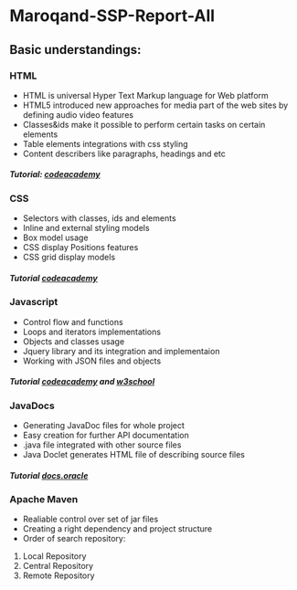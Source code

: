 # Maroqand-SSP-Report-All
## Basic understandings:
### HTML
  * HTML is universal Hyper Text Markup language for Web platform
  * HTML5 introduced new approaches for media part of the web sites by defining  audio video features
  * Classes&ids make it possible to perform certain tasks on certain elements
  * Table elements integrations with css styling
  * Content describers like paragraphs, headings and etc
   ##### Tutorial: [codeacademy](https://www.codecademy.com/learn/learn-html) 
  
 ### CSS
  * Selectors with classes, ids and elements
  * Inline and external styling models
  * Box model usage
  * CSS display Positions features
  * CSS grid display models
   ##### Tutorial [codeacademy](https://www.codecademy.com/learn/learn-css)
  
 ### Javascript 
  * Control flow and functions
  * Loops and iterators implementations
  * Objects and classes usage
  * Jquery library and its integration and implementaion
  * Working with JSON files and objects
   ##### Tutorial [codeacademy](https://www.codecademy.com/learn/introduction-to-javascript) and [w3school](https://www.w3schools.com/js/default.asp)
   
### JavaDocs
  * Generating JavaDoc files for whole project
  * Easy creation for further API documentation
  * .java file integrated with other source files
  * Java Doclet generates HTML file of describing source files
   ##### Tutorial [docs.oracle](https://docs.oracle.com/javase/6/docs/technotes/tools/solaris/javadoc.html#documentationcomments)

### Apache Maven
  * Realiable control over set of jar files
  * Creating a right dependency and project structure
  * Order of search repository:
   1. Local Repository
   2. Central Repository
   3. Remote Repository
   
  

  
